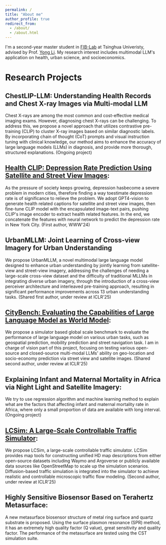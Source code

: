 ```yaml
---
permalink: /
title: "About me"
author_profile: true
redirect_from: 
  - /about/
  - /about.html
---
```


I'm a second-year master student in [FIB-Lab](https://fi.ee.tsinghua.edu.cn/) at Tsinghua Univeristy, advised by Prof. [Yong Li](https://scholar.google.com/citations?user=kmgzPeQAAAAJ&hl). My research interest includes multimodal LLM's application on health, urban science, and socioeconomics.

Research Projects
======

ChestLIP-LLM: Understanding Health Records and Chest X-ray Images via Multi-modal LLM
------
Chest X-rays are among the most common and cost-effective medical imaging exams. However, diagnosing chest X-rays can be challenging. To address this, we propose a novel approach that utilizes contrastive pre-training (CLIP) to cluster X-ray images based on similar diagnostic labels. By incorporating chain of thought (CoT) prompts and visual instruction tuning with clinical knowledge, our method aims to enhance the accuracy of large language models (LLMs) in diagnosis, and provide more thorough, structured explanations. (Ongoing project)

[Health CLIP: Depression Rate Prediction Using Satellite and Street View Images](https://dl.acm.org/doi/10.1145/3589335.3651451):
------
As the pressure of society keeps growing, depression hasbecome a severe problem in modern cities, therefore finding a way toestimate depression rate is of significance to relieve the problem. We adopt GPT4-vision to generate health related captions for satellite and street view images, then fine-tune CLIP model with the encapsulated image-text pairs, pushing CLIP's image encoder to extract health related features. In the end, we concatenate the features with neural network to predict the depression rate in New York City. (First author, WWW'24)

UrbanMLLM: Joint Learning of Cross-view Imagery for Urban Understanding
------
We propose UrbanMLLM, a novel multimodal large language model designed to enhance urban understanding by jointly learning from satellite-view and street-view imagery, addressing the challenges of needing a large-scale cross-view dataset and the difficulty of traditional MLLMs in integrating diverse urban imagery, through the introduction of a cross-view perceiver architecture and interleaved pre-training approach, resulting in significant performance improvements across 13 urban understanding tasks. (Shared first author, under review at ICLR'25)

[CityBench: Evaluating the Capabilities of Large Language Model as World Model](https://arxiv.org/abs/2406.13945):
------
We propose a simulator based global scale benchmark to evaluate the performance of large language model on various urban tasks, such as geospatial prediction, mobility prediction and street navigation task. I am in charge of vision part of this project, focusing on testing various open-source and closed-source multi-modal LLMs' ability on geo-location and socio-economy prediction via street view and satellite images. (Shared second author, under review at ICLR'25)

Explaining Infant and Maternal Mortality in Africa via Night Light and Satellite Imagery:
------
We try to use regression algorithm and machine learning method to explain what are the factors that affecting infant and maternal mortality rate in Africa, where only a small proportion of data are available with long interval. (Ongoing project)

[LCSim: A Large-Scale Controllable Traffic Simulator](https://arxiv.org/abs/2406.19781):
------
We propose LCSim, a large-scale controllable traffic simulator. LCSim provides map tools for constructing unified HD map descriptions from either open-source datasets including Waymo and Argoverse or publicly available data sources like OpenStreetMap to scale up the simulation scenarios. Diffusion-based traffic simulation is integrated into the simulator to achieve realistic and controllable microscopic traffic flow modeling. (Second author, under review at ICLR'25)

Highly Sensitive Biosensor Based on Terahertz Metasurface:
------
A new metasurface biosensor structure of metal ring surface and quartz substrate is proposed. Using the surface plasmon resonance (SPR) method, it has an extremely high quality factor (Q value), great sensitivity and quality factor. The performance of the metasurface are tested using the CST simulation suite.
